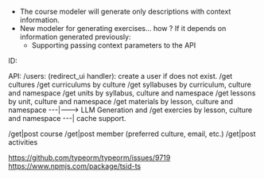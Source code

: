 - The course modeler will generate only descriptions with context information.
- New modeler for generating exercises... how ? If it depends on information generated previously:
  - Supporting passing context parameters to the API <done>

ID:


API:
/users: (redirect_ui handler): create a user if does not exist.
/get cultures
/get curriculums by culture
/get syllabuses by curriculum, culture and namespace
/get units by syllabus, culture and namespace
/get lessons by unit, culture and namespace
/get materials by lesson, culture and namespace ---|---> LLM Generation and 
/get exercies by lesson, culture and namespace  ---|     cache support.

/get|post course 
/get|post member (preferred culture, email, etc.)
/get|post activities

https://github.com/typeorm/typeorm/issues/9719
https://www.npmjs.com/package/tsid-ts